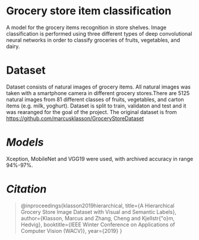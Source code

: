 #  ****Grocery store item classification****
A model for the grocery items recognition in store shelves. Image classification is performed using three different types of deep convolutional neural networks in order to classify groceries of fruits, vegetables, and dairy.

 # ****Dataset****
Dataset consists of natural images of grocery items. All natural images was taken with a smartphone camera in different grocery stores.There are 5125 natural images from 81 different classes of fruits, vegetables, and carton items (e.g. milk, yoghurt). Dataset is split to train, validaton and test and it was rearanged for the goal of the project. The original dataset is from https://github.com/marcusklasson/GroceryStoreDataset

 #  ***Models*** 
 Xception, MobileNet and VGG19 were used, with archived accuracy in range 94%-97%.

 #  ***Citation*** 
 
> @inproceedings{klasson2019hierarchical,
  title={A Hierarchical Grocery Store Image Dataset with Visual and Semantic Labels},
  author={Klasson, Marcus and Zhang, Cheng and Kjellstr{\"o}m, Hedvig},
  booktitle={IEEE Winter Conference on Applications of Computer Vision (WACV)},
  year={2019}
}
